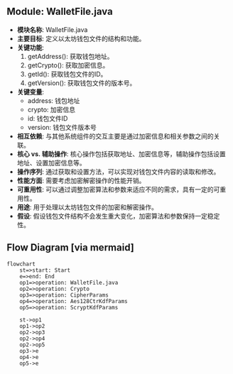 ## Module: WalletFile.java
- **模块名称**: WalletFile.java
- **主要目标**: 定义以太坊钱包文件的结构和功能。
- **关键功能**: 
   1. getAddress(): 获取钱包地址。
   2. getCrypto(): 获取加密信息。
   3. getId(): 获取钱包文件的ID。
   4. getVersion(): 获取钱包文件的版本号。
- **关键变量**: 
   - address: 钱包地址
   - crypto: 加密信息
   - id: 钱包文件ID
   - version: 钱包文件版本号
- **相互依赖**: 与其他系统组件的交互主要是通过加密信息和相关参数之间的关联。
- **核心 vs. 辅助操作**: 核心操作包括获取地址、加密信息等，辅助操作包括设置地址、设置加密信息等。
- **操作序列**: 通过获取和设置方法，可以实现对钱包文件内容的读取和修改。
- **性能方面**: 需要考虑加密解密操作的性能开销。
- **可重用性**: 可以通过调整加密算法和参数来适应不同的需求，具有一定的可重用性。
- **用途**: 用于处理以太坊钱包文件的加密和解密操作。
- **假设**: 假设钱包文件结构不会发生重大变化，加密算法和参数保持一定稳定性。
## Flow Diagram [via mermaid]
```mermaid
flowchart
    st=>start: Start
    e=>end: End
    op1=>operation: WalletFile.java
    op2=>operation: Crypto
    op3=>operation: CipherParams
    op4=>operation: Aes128CtrKdfParams
    op5=>operation: ScryptKdfParams

    st->op1
    op1->op2
    op2->op3
    op2->op4
    op2->op5
    op3->e
    op4->e
    op5->e
```
